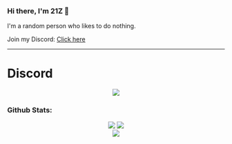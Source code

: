 ### Hi there, I'm 21Z 👋

I'm a random person who likes to do nothing.

Join my Discord: [Click here](https://discord.gg/aMrNUfJZWJ)

---

# Discord
<p align="center">
   <a href="https://discord.com/users/780356848737058857">
      <img src="https://lanyard.cnrad.dev/api/780356848737058857?animated=true&hideDiscrim=true&bg=010409" data-verif="230293"/>
   </a>
</p>

### Github Stats:
<div align="center">
  <img src="https://github-readme-stats.vercel.app/api?username=21Z&theme=tokyonight&show_icons=true&hide_border=true" />
  <img src="https://github-readme-streak-stats.herokuapp.com/?user=21Z&theme=tokyonight&hide_border=true" />
  <br>
  <img src="https://github-readme-activity-graph.vercel.app/graph?username=21Z&theme=tokyonight&hide_border=true&bg_color=1A1B27" />
</div>

[discord]: https://dsc.gg/21z
[nodejs]: https://nodejs.org/
